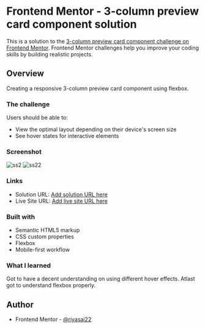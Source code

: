 # Frontend Mentor - 3-column preview card component solution

This is a solution to the [3-column preview card component challenge on Frontend Mentor](https://www.frontendmentor.io/challenges/3column-preview-card-component-pH92eAR2-). Frontend Mentor challenges help you improve your coding skills by building realistic projects. 
## Overview
Creating a responsive 3-column preview card component using flexbox.

### The challenge

Users should be able to:

- View the optimal layout depending on their device's screen size
- See hover states for interactive elements

### Screenshot

![ss2](https://user-images.githubusercontent.com/80235375/118115781-049b7600-b407-11eb-898d-fbf0327ec7a2.png)
![ss22](https://user-images.githubusercontent.com/80235375/118115929-36144180-b407-11eb-9902-6e6f4ca57d07.png)

### Links

- Solution URL: [Add solution URL here](https://your-solution-url.com)
- Live Site URL: [Add live site URL here](https://your-live-site-url.com)

### Built with

- Semantic HTML5 markup
- CSS custom properties
- Flexbox
- Mobile-first workflow

### What I learned

Got to have a decent understanding on using different hover effects. Atlast got to understand flexbox properly.

## Author
- Frontend Mentor - [@riyasai22](https://www.frontendmentor.io/profile/riyasai22)
